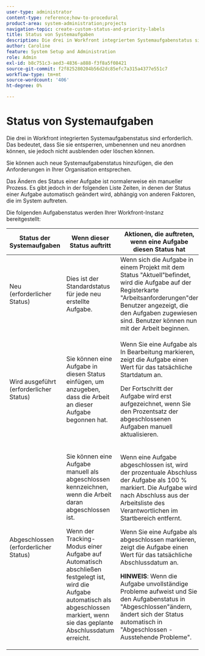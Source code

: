 ```yaml
---
user-type: administrator
content-type: reference;how-to-procedural
product-area: system-administration;projects
navigation-topic: create-custom-status-and-priority-labels
title: Status von Systemaufgaben
description: Die drei in Workfront integrierten Systemaufgabenstatus sind erforderlich. Das bedeutet, dass Sie sie entsperren, umbenennen und neu anordnen können, sie jedoch nicht ausblenden oder löschen können. Sie können auch neue Systemaufgabenstatus hinzufügen, die den Anforderungen in Ihrer Organisation entsprechen. Das Ändern des Status einer Aufgabe ist normalerweise ein manueller Prozess, aber manchmal wird der Status einer Aufgabe automatisch geändert, je nach anderen Faktoren, die im System auftreten.
author: Caroline
feature: System Setup and Administration
role: Admin
exl-id: b8c751c3-aed3-4836-a888-f3f8a5f08421
source-git-commit: f2f825280204b56d2dc85efc7a315a4377e551c7
workflow-type: tm+mt
source-wordcount: '406'
ht-degree: 0%

---
```


# Status von Systemaufgaben

Die drei in Workfront integrierten Systemaufgabenstatus sind erforderlich. Das bedeutet, dass Sie sie entsperren, umbenennen und neu anordnen können, sie jedoch nicht ausblenden oder löschen können.

Sie können auch neue Systemaufgabenstatus hinzufügen, die den Anforderungen in Ihrer Organisation entsprechen.

Das Ändern des Status einer Aufgabe ist normalerweise ein manueller Prozess. Es gibt jedoch in der folgenden Liste Zeiten, in denen der Status einer Aufgabe automatisch geändert wird, abhängig von anderen Faktoren, die im System auftreten.

Die folgenden Aufgabenstatus werden Ihrer Workfront-Instanz bereitgestellt:

<table style="table-layout:auto"> 
 <col> 
 <col> 
 <col> 
 <thead> 
  <tr> 
   <th>Status der Systemaufgaben</th> 
   <th>Wenn dieser Status auftritt</th> 
   <th>Aktionen, die auftreten, wenn eine Aufgabe diesen Status hat</th> 
  </tr> 
 </thead> 
 <tbody> 
  <tr> 
   <td>Neu (erforderlicher Status)</td> 
   <td>Dies ist der Standardstatus für jede neu erstellte Aufgabe.</td> 
   <td>Wenn sich die Aufgabe in einem Projekt mit dem Status "Aktuell"befindet, wird die Aufgabe auf der Registerkarte "Arbeitsanforderungen"der Benutzer angezeigt, die den Aufgaben zugewiesen sind. Benutzer können nun mit der Arbeit beginnen.</td> 
  </tr> 
  <tr> 
   <td>Wird ausgeführt (erforderlicher Status)</td> 
   <td>Sie können eine Aufgabe in diesen Status einfügen, um anzugeben, dass die Arbeit an dieser Aufgabe begonnen hat.</td> 
   <td> <p>Wenn Sie eine Aufgabe als In Bearbeitung markieren, zeigt die Aufgabe einen Wert für das tatsächliche Startdatum an.</p> <p>Der Fortschritt der Aufgabe wird erst aufgezeichnet, wenn Sie den Prozentsatz der abgeschlossenen Aufgaben manuell aktualisieren.</p> </td> 
  </tr> 
  <tr> 
   <td>Abgeschlossen (erforderlicher Status)</td> 
   <td> <p>Sie können eine Aufgabe manuell als abgeschlossen kennzeichnen, wenn die Arbeit daran abgeschlossen ist.</p> <p>Wenn der Tracking-Modus einer Aufgabe auf Automatisch abschließen festgelegt ist, wird die Aufgabe automatisch als abgeschlossen markiert, wenn sie das geplante Abschlussdatum erreicht.</p> </td> 
   <td> <p>Wenn eine Aufgabe abgeschlossen ist, wird der prozentuale Abschluss der Aufgabe als 100 % markiert. Die Aufgabe wird nach Abschluss aus der Arbeitsliste des Verantwortlichen im Startbereich entfernt.</p> <p>Wenn Sie eine Aufgabe als abgeschlossen markieren, zeigt die Aufgabe einen Wert für das tatsächliche Abschlussdatum an.</p> <p><b>HINWEIS</b>: Wenn die Aufgabe unvollständige Probleme aufweist und Sie den Aufgabenstatus in "Abgeschlossen"ändern, ändert sich der Status automatisch in "Abgeschlossen - Ausstehende Probleme".</p> </td> 
  </tr> 
 </tbody> 
</table>
